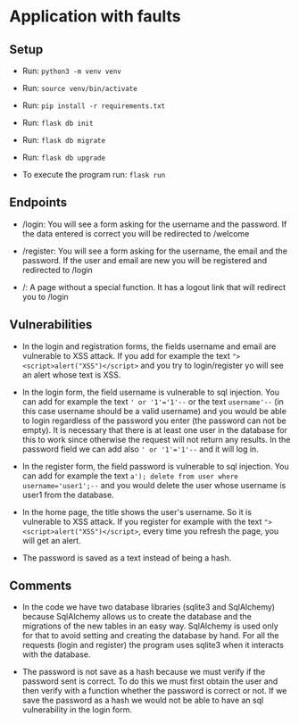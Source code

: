 # Application with faults

## Setup

* Run: `python3 -m venv venv`
* Run: `source venv/bin/activate` 
* Run: `pip install -r requirements.txt`
* Run: `flask db init`
* Run: `flask db migrate`
* Run: `flask db upgrade`

* To execute the program run: `flask run`

## Endpoints

* /login: You will see a form asking for the username and the password. If the data entered is correct you will be
redirected to /welcome 

* /register: You will see a form asking for the username, the email and the password. If the user and email are new you
will be registered and redirected to /login

* /: A page without a special function. It has a logout link that will redirect you to /login

## Vulnerabilities

* In the login and registration forms, the fields username and email are vulnerable to XSS attack. If you add for example
the text `"> <script>alert("XSS")</script>` and you try to login/register yo will see an alert whose text is XSS.

* In the login form, the field username is vulnerable to sql injection. You can add for example the text `' or '1'='1'--`
or the text `username'--` (in this case username should be a valid username) and you would be able to login regardless
of the password you enter (the password can not be empty). It is necessary that there is at least one user in the database
for this to work since otherwise the request will not return any results. In the password field we can add also `' or '1'='1'--`
and it will log in.

* In the register form, the field password is vulnerable to sql injection. You can add for example the text
`a'); delete from user where username='user1';--` and you would delete the user whose username is user1 from the database.

* In the home page, the title shows the user's username. So it is vulnerable to XSS attack. If you register for example
with the text `"> <script>alert("XSS")</script>`, every time you refresh the page, you will get an alert. 

* The password is saved as a text instead of being a hash.

## Comments

* In the code we have two database libraries (sqlite3 and SqlAlchemy) because SqlAlchemy allows us to create the database
and the migrations of the new tables in an easy way. SqlAlchemy is used only for that to avoid setting and creating the 
database by hand. For all the requests (login and register) the program uses sqlite3 when it interacts with the database.

* The password is not save as a hash because we must verify if the password sent is correct. To do this we must first
  obtain the user and then verify with a function whether the password is correct or not. If we save the password as a
  hash we would not be able to have an sql vulnerability in the login form.
